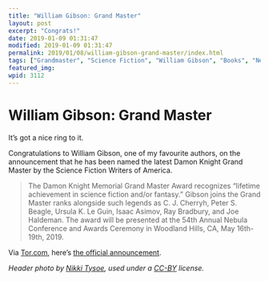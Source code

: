 ```yaml
---
title: "William Gibson: Grand Master"
layout: post
excerpt: "Congrats!"
date: 2019-01-09 01:31:47
modified: 2019-01-09 01:31:47
permalink: 2019/01/08/william-gibson-grand-master/index.html
tags: ["Grandmaster", "Science Fiction", "William Gibson", "Books", "Ne-e-e-e-e-erd!", "So It Goes"]
featured_img: 
wpid: 3112
---
```


# William Gibson: Grand Master

It’s got a nice ring to it.

Congratulations to William Gibson, one of my favourite authors, on the announcement that he has been named the latest Damon Knight Grand Master by the Science Fiction Writers of America.

> The Damon Knight Memorial Grand Master Award recognizes “lifetime achievement in science fiction and/or fantasy.” Gibson joins the Grand Master ranks alongside such legends as C. J. Cherryh, Peter S. Beagle, Ursula K. Le Guin, Isaac Asimov, Ray Bradbury, and Joe Haldeman. The award will be presented at the 54th Annual Nebula Conference and Awards Ceremony in Woodland Hills, CA, May 16th-19th, 2019.

Via [Tor.com](https://www.tor.com/2019/01/08/sfwa-names-william-gibson-as-newest-damon-knight-grand-master/), here’s [the official announcement](https://nebulas.sfwa.org/sfwa-announces-newest-damon-knight-grand-master-william-gibson/).

*Header photo by [Nikki Tysoe](https://www.flickr.com/photos/fimbrethil/5086675044/), used under a* [*CC-BY*](https://creativecommons.org/licenses/by/2.0/) *license.*